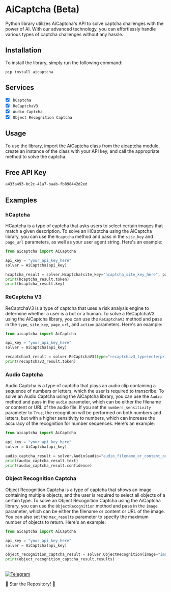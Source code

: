 # AiCaptcha (Beta)
Python library utilizes AiCaptcha's API to solve captcha challenges with the power of AI. With our advanced technology, you can effortlessly handle various types of captcha challenges without any hassle.

## Installation
To install the library, simply run the following command:
``` 
pip install aicaptcha
```

## Services
- [x] `hCaptcha`
- [x] `ReCaptchaV3`
- [x] `Audio Captcha`
- [x] `Object Recognition Captcha`

## Usage
To use the library, import the AiCaptcha class from the aicaptcha module, create an instance of the class with your API key, and call the appropriate method to solve the captcha.

## Free API Key
``` txt
a433a493-bc2c-41a7-baab-fb898442d2ed
```

## Examples
### hCaptcha
HCaptcha is a type of captcha that asks users to select certain images that match a given description. To solve an HCaptcha using the AiCaptcha library, you can use the `Hcaptcha` method and pass in the `site_key` and `page_url` parameters, as well as your user agent string. Here's an example:
``` python
from aicaptcha import AiCaptcha

api_key = "your_api_key_here"
solver = AiCaptcha(api_key)

hcaptcha_result = solver.Hcaptcha(site_key="hcaptcha_site_key_here", page_url="hcaptcha_page_url_here", user_agent="your_user_agent_here")
print(hcaptcha_result.token)
print(hcaptcha_result.key)
```

### ReCaptcha V3
ReCaptchaV3 is a type of captcha that uses a risk analysis engine to determine whether a user is a bot or a human. To solve a ReCaptchaV3 using the AiCaptcha library, you can use the `ReCaptchaV3` method and pass in the `type`, `site_key`, `page_url`, and `action` parameters. Here's an example: 
``` python
from aicaptcha import AiCaptcha

api_key = "your_api_key_here"
solver = AiCaptcha(api_key)

recaptchav3_result = solver.ReCaptchaV3(type="recaptchav3_type(enterprise/normal)", site_key="recaptchav3_site_key_here", page_url="recaptchav3_page_url_here", action="recaptchav3_action_here")
print(recaptchav3_result.token)
```

### Audio Captcha
Audio Captcha is a type of captcha that plays an audio clip containing a sequence of numbers or letters, which the user is required to transcribe. To solve an Audio Captcha using the AiCaptcha library, you can use the `Audio` method and pass in the `audio` parameter, which can be either the filename or content or URL of the audio file. If you set the `numbers_sensitivity` parameter to `True`, the recognition will be performed on both numbers and letters, but with a higher sensitivity to numbers, which can increase the accuracy of the recognition for number sequences. Here's an example:
``` python
from aicaptcha import AiCaptcha

api_key = "your_api_key_here"
solver = AiCaptcha(api_key)

audio_captcha_result = solver.Audio(audio="audio_filename_or_content_or_url", numbers_sensitivity=False)
print(audio_captcha_result.text)
print(audio_captcha_result.confidence)
```

### Object Recognition Captcha
Object Recognition Captcha is a type of captcha that shows an image containing multiple objects, and the user is required to select all objects of a certain type. To solve an Object Recognition Captcha using the AiCaptcha library, you can use the `ObjectRecognition` method and pass in the `image` parameter, which can be either the filename or content or URL of the image. You can also set the `max_results` parameter to specify the maximum number of objects to return. Here's an example:
``` python
from aicaptcha import AiCaptcha

api_key = "your_api_key_here"
solver = AiCaptcha(api_key)

object_recognition_captcha_result = solver.ObjectRecognition(image="image_filename_or_content_or_url", max_results=5)
print(object_recognition_captcha_result.results)
```

## 
[![Telegram](https://img.shields.io/badge/Telegram-AiCaptcha-red?style=for-the-badge&logo=Telegram)](https://t.me/aicaptcha)

🌟 Star the Repository! 🌟
